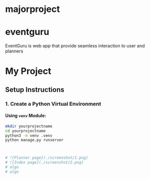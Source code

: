 # majorproject
# eventguru
EventGuru is web app that provide seamless interaction to user and planners

# My Project

## Setup Instructions

### 1. Create a Python Virtual Environment

#### Using `venv` Module:

```bash
mkdir yourprojectname
cd yourprojectname
python3 -m venv .venv
python manage.py runserver



# ![Planner page](./screenshot/1.png)
# ![Index page](./screenshot/2.png)
# algo
# algo

